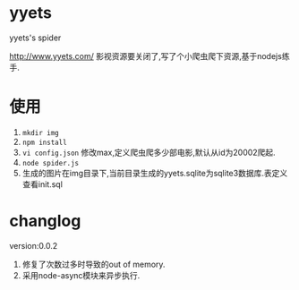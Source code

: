 yyets
=====

yyets's spider


http://www.yyets.com/
影视资源要关闭了,写了个小爬虫爬下资源,基于nodejs练手.


使用
=====

1. `mkdir img`
2. `npm install`
3. `vi config.json` 修改max,定义爬虫爬多少部电影,默认从id为20002爬起.
4. `node spider.js`
5. 生成的图片在img目录下,当前目录生成的yyets.sqlite为sqlite3数据库.表定义查看init.sql

changlog
=====

version:0.0.2

1. 修复了次数过多时导致的out of memory.
2. 采用node-async模块来异步执行.